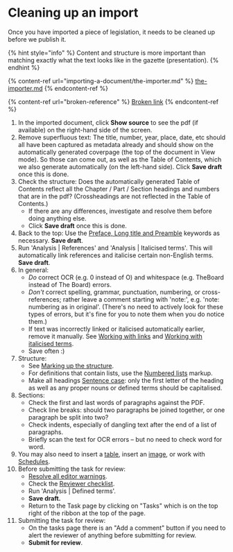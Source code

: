 # Cleaning up an import

Once you have imported a piece of legislation, it needs to be cleaned up before we publish it.

{% hint style="info" %}
Content and structure is more important than matching exactly what the text looks like in the gazette (presentation).
{% endhint %}

{% content-ref url="importing-a-document/the-importer.md" %}
[the-importer.md](importing-a-document/the-importer.md)
{% endcontent-ref %}

{% content-ref url="broken-reference" %}
[Broken link](broken-reference)
{% endcontent-ref %}

1. In the imported document, click **Show source** to see the pdf (if available) on the right-hand side of the screen.
2. Remove superfluous text: The title, number, year, place, date, etc should all have been captured as metadata already and should show on the automatically generated coverpage (the top of the document in View mode). So those can come out, as well as the Table of Contents, which we also generate automatically (on the left-hand side). Click **Save draft** once this is done.
3. Check the structure: Does the automatically generated Table of Contents reflect all the Chapter / Part / Section headings and numbers that are in the pdf? (Crossheadings are not reflected in the Table of Contents.)
   * If there are any differences, investigate and resolve them before doing anything else.
   * Click **Save draft** once this is done.
4. Back to the top: Use the [Preface, Long title and Preamble](../markup-guide/preface-and-preamble.md) keywords as necessary. **Save draft**.
5. Run 'Analysis | References' and 'Analysis | Italicised terms'. This will automatically link references and italicise certain non-English terms. **Save draft**.
6. In general:
   * _Do_ correct OCR (e.g. 0 instead of O) and whitespace (e.g. TheBoard instead of The Board) errors.
   * _Don't_ correct spelling, grammar, punctuation, numbering, or cross-references; rather leave a comment starting with 'note:', e.g. 'note: numbering as in original'. (There's no need to actively look for these types of errors, but it's fine for you to note them when you do notice them.)
   * If text was incorrectly linked or italicised automatically earlier, remove it manually. See [Working with links](work-with-links.md) and [Working with italicised terms](italicised-terms.md).
   * Save often :)
7. Structure:
   * See [Marking up the structure](../markup-guide/marking-up-the-structure.md).
   * For definitions that contain lists, use the [Numbered lists](../markup-guide/marking-up-the-structure.md#definitions) markup.
   * Make all headings [Sentence case](../style-guides/laws.africa.md#headings): only the first letter of the heading as well as any proper nouns or defined terms should be capitalised.
8. Sections:
   * Check the first and last words of paragraphs against the PDF.
   * Check line breaks: should two paragraphs be joined together, or one paragraph be split into two?
   * Check indents, especially of dangling text after the end of a list of paragraphs.
   * Briefly scan the text for OCR errors – but no need to check word for word.
9. You may also need to insert a [table](tables/), insert an [image](images.md), or work with [Schedules](../markup-guide/marking-up-schedules-annexes.md).
10. Before submitting the task for review:&#x20;
    * [Resolve all editor warnings](editor-warnings.md).
    * Check the [Reviewer checklist](../reviewing-a-document/reviewer-checklist.md).
    * Run 'Analysis | Defined terms'.
    * **Save draft.**
    * Return to the Task page by clicking on "Tasks" which is on the top right of the ribbon at the top of the page.
11. Submitting the task for review:
    * &#x20;On the tasks page there is an "Add a comment" button if you need to alert the reviewer of anything before submitting for review.
    * **Submit for review**.
